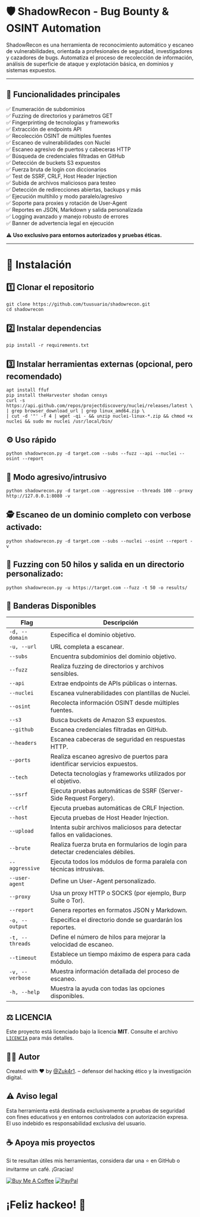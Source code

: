 # 🛡️ ShadowRecon - Bug Bounty & OSINT Automation

ShadowRecon es una herramienta de reconocimiento automático y escaneo de vulnerabilidades, orientada a profesionales de seguridad, investigadores y cazadores de bugs. Automatiza el proceso de recolección de información, análisis de superficie de ataque y explotación básica, en dominios y sistemas expuestos.

---

## 🧰 Funcionalidades principales

✅ Enumeración de subdominios  
✅ Fuzzing de directorios y parámetros GET  
✅ Fingerprinting de tecnologías y frameworks  
✅ Extracción de endpoints API  
✅ Recolección OSINT de múltiples fuentes  
✅ Escaneo de vulnerabilidades con Nuclei  
✅ Escaneo agresivo de puertos y cabeceras HTTP  
✅ Búsqueda de credenciales filtradas en GitHub  
✅ Detección de buckets S3 expuestos  
✅ Fuerza bruta de login con diccionarios  
✅ Test de SSRF, CRLF, Host Header Injection  
✅ Subida de archivos maliciosos para testeo  
✅ Detección de redirecciones abiertas, backups y más  
✅ Ejecución multihilo y modo paralelo/agresivo  
✅ Soporte para proxies y rotación de User-Agent  
✅ Reportes en JSON, Markdown y salida personalizada  
✅ Logging avanzado y manejo robusto de errores  
✅ Banner de advertencia legal en ejecución

⚠️ **Uso exclusivo para entornos autorizados y pruebas éticas.**

---

# 🚀 Instalación

## 1️⃣ Clonar el repositorio
```
git clone https://github.com/tuusuario/shadowrecon.git
cd shadowrecon
```

## 2️⃣ Instalar dependencias
```
pip install -r requirements.txt
```

## 3️⃣ Instalar herramientas externas (opcional, pero recomendado)
```
apt install ffuf
pip install theHarvester shodan censys
curl -s https://api.github.com/repos/projectdiscovery/nuclei/releases/latest \
| grep browser_download_url | grep linux_amd64.zip \
| cut -d '"' -f 4 | wget -qi - && unzip nuclei-linux-*.zip && chmod +x nuclei && sudo mv nuclei /usr/local/bin/
```

## ⚙️ Uso rápido

```
python shadowrecon.py -d target.com --subs --fuzz --api --nuclei --osint --report
```

## 👹 Modo agresivo/intrusivo
```
python shadowrecon.py -d target.com --aggressive --threads 100 --proxy http://127.0.0.1:8080 -v
```

## 🕵️ Escaneo de un dominio completo con verbose activado:
```
python shadowrecon.py -d target.com --subs --nuclei --osint --report -v
```

## 🚀 Fuzzing con 50 hilos y salida en un directorio personalizado:
```
python shadowrecon.py -u https://target.com --fuzz -t 50 -o results/
```

## 🔧 Banderas Disponibles

| Flag              | Descripción |
|------------------|--------------------------------------|
| `-d, --domain`   | Especifica el dominio objetivo. |
| `-u, --url`	   | URL completa a escanear. |
| `--subs`         | Encuentra subdominios del dominio objetivo. |
| `--fuzz`         | Realiza fuzzing de directorios y archivos sensibles. |
| `--api`          | Extrae endpoints de APIs públicas o internas. |
| `--nuclei`       | Escanea vulnerabilidades con plantillas de Nuclei. |
| `--osint`        | Recolecta información OSINT desde múltiples fuentes. |
| `--s3`           | Busca buckets de Amazon S3 expuestos. |
| `--github`       | Escanea credenciales filtradas en GitHub. |
| `--headers`	   | Escanea cabeceras de seguridad en respuestas HTTP. |
| `--ports`	   | Realiza escaneo agresivo de puertos para identificar servicios expuestos. |
| `--tech`	   | Detecta tecnologías y frameworks utilizados por el objetivo. |
| `--ssrf`	   | Ejecuta pruebas automáticas de SSRF (Server-Side Request Forgery). |
| `--crlf`	   | Ejecuta pruebas automáticas de CRLF Injection. |
| `--host`	   | Ejecuta pruebas de Host Header Injection. |
| `--upload`	   | Intenta subir archivos maliciosos para detectar fallos en validaciones. |
| `--brute`	   | Realiza fuerza bruta en formularios de login para detectar credenciales débiles. |
| `--aggressive`   | Ejecuta todos los módulos de forma paralela con técnicas intrusivas. |
| `--user-agent`   | Define un User-Agent personalizado. |
| `--proxy`	   | Usa un proxy HTTP o SOCKS (por ejemplo, Burp Suite o Tor). |
| `--report`       | Genera reportes en formatos JSON y Markdown. |
| `-o, --output`   | Especifica el directorio donde se guardarán los reportes. |
| `-t, --threads`  | Define el número de hilos para mejorar la velocidad de escaneo. |
| `--timeout`	   | Establece un tiempo máximo de espera para cada módulo. |
| `-v, --verbose`  | Muestra información detallada del proceso de escaneo. |
| `-h, --help`     | Muestra la ayuda con todas las opciones disponibles. |

## ⚖️ LICENCIA
Este proyecto está licenciado bajo la licencia **MIT**. Consulte el archivo [`LICENCIA`](https://github.com/Zuk4r1/ShadowRecon/blob/main/LICENSE) para más detalles.

## 👨‍💻 Autor

Created with ❤️ by [@Zuk4r1](https://github.com/Zuk4r1). – defensor del hacking ético y la investigación digital.

## ⚠️ Aviso legal

Esta herramienta está destinada exclusivamente a pruebas de seguridad con fines educativos y en entornos controlados con autorización expresa. El uso indebido es responsabilidad exclusiva del usuario.

## ☕ Apoya mis proyectos
Si te resultan útiles mis herramientas, considera dar una ⭐ en GitHub o invitarme un café. ¡Gracias!

[![Buy Me A Coffee](https://img.shields.io/badge/Buy_Me_A_Coffee-FFDD00?style=for-the-badge&logo=buy-me-a-coffee&logoColor=black)](https://buymeacoffee.com/investigacq)  [![PayPal](https://img.shields.io/badge/PayPal-00457C?style=for-the-badge&logo=paypal&logoColor=white)](https://www.paypal.com/paypalme/babiloniaetica)


# ¡Feliz hackeo! 🎯
